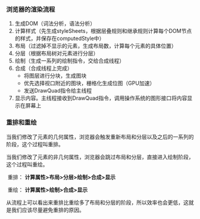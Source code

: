 ### 浏览器的渲染流程

1. 生成DOM（词法分析，语法分析）
2. 计算样式（先生成styleSheets，根据层叠规则和继承规则计算每个DOM节点的样式，并保存在computedStyle中）
3. 布局（过滤掉不显示的元素，生成布局数，计算每个元素的具体位置）
4. 分层（根据布局树对元素进行分层）
5. 绘制（生成一系列的绘制指令，交给合成线程）
6. 合成（合成线程上完成）
   - 将图层进行分块，生成图块
   - 优先选择视口附近的图块，栅格化生成位图（GPU加速）
   - 发送DrawQuad指令给主线程
7. 显示内容。主线程接收到DrawQuad指令，调用操作系统的图形接口将内容显示在屏幕上



### 重排和重绘

​	当我们修改了元素的几何属性，浏览器会触发重新布局和分层以及之后的一系列的阶段，这个过程叫重排。

​	当我们修改了元素的非几何属性，浏览器会跳过布局和分层，直接进入绘制阶段，这个过程叫重绘。

​	重排： **计算属性>布局>分层>绘制>合成>显示**

​	重绘： **计算属性>绘制>合成>显示**   

​	从流程上可以看出来重排比重绘多了布局和分层的阶段，所以效率也会更低，这就是我们应该尽量避免重排的原因。

